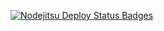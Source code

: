 [![Nodejitsu Deploy Status Badges](http://webhooks.jit.su/nodejitsu/handbook.png)](https://webops.jit.su#appsecute/appsecute-connector-tender)